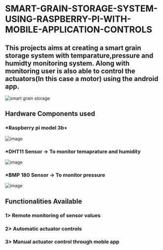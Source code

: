 # SMART-GRAIN-STORAGE-SYSTEM-USING-RASPBERRY-PI-WITH-MOBILE-APPLICATION-CONTROLS

## This projects aims at creating a smart grain storage system with temparature,pressure and humidty monitoring system. Along with monitoring user is also able to control the actuators(In this case a motor) using the android app.

![smart grain storage](https://github.com/BlueFOX-N/SMART-GRAIN-STORAGE-SYSTEM-USING-RASPBERRY-PI-WITH-MOBILE-APPLICATION-CONTROLS/assets/144304259/960f81f6-a19d-4c83-969e-27de45ee07d7)

## Hardware Components used
### *Raspberry pi model 3b+
![image](https://raw.githubusercontent.com/BlueFOX-N/SMART-GRAIN-STORAGE-SYSTEM-USING-RASPBERRY-PI-WITH-MOBILE-APPLICATION-CONTROLS/main/IMAGE_DIR/pi3b%2B.png)

### *DHT11 Sensor -> To monitor temaprature and humidity
![image](https://raw.githubusercontent.com/BlueFOX-N/SMART-GRAIN-STORAGE-SYSTEM-USING-RASPBERRY-PI-WITH-MOBILE-APPLICATION-CONTROLS/main/IMAGE_DIR/DHT11.png)

### *BMP 180 Sensor -> To monitor pressure
![image](https://raw.githubusercontent.com/BlueFOX-N/SMART-GRAIN-STORAGE-SYSTEM-USING-RASPBERRY-PI-WITH-MOBILE-APPLICATION-CONTROLS/main/IMAGE_DIR/BMP180.png)

## Functionalities Available
### 1> Remote monitoring of sensor values
### 2> Automatic actuator controls
### 3> Manual actuator control through moble app





